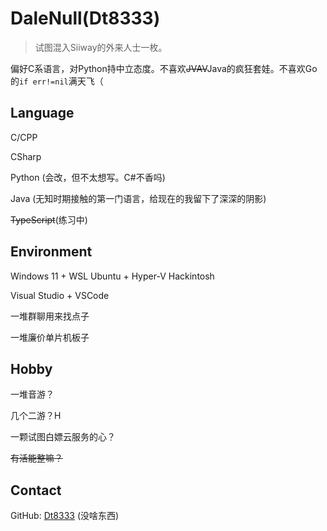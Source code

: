 # DaleNull(Dt8333)

> 试图混入Siiway的外来人士一枚。

偏好C系语言，对Python持中立态度。不喜欢~~JVAV~~Java的疯狂套娃。不喜欢Go的`if err!=nil`满天飞（

## Language

C/CPP

CSharp

Python (会改，但不太想写。C#不香吗)

Java (无知时期接触的第一门语言，给现在的我留下了深深的阴影)

~~TypeScript~~(练习中)

## Environment

Windows 11 + WSL Ubuntu + Hyper-V Hackintosh

Visual Studio + VSCode

一堆群聊用来找点子

一堆廉价单片机板子

## Hobby

一堆音游？

几个二游？H

一颗试图白嫖云服务的心？

~~有活能整嘛？~~

## Contact
GitHub: [Dt8333](https://github.com/Dt8333) (没啥东西)
